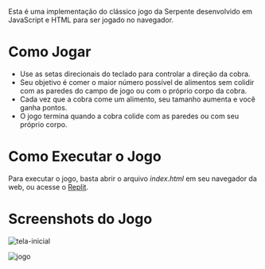 Esta é uma implementação do clássico jogo da Serpente desenvolvido em JavaScript e HTML para ser jogado no navegador.

# Como Jogar 
* Use as setas direcionais do teclado para controlar a direção da cobra.
* Seu objetivo é comer o maior número possível de alimentos sem colidir com as paredes do campo de jogo ou com o próprio corpo da cobra.
* Cada vez que a cobra come um alimento, seu tamanho aumenta e você ganha pontos.
* O jogo termina quando a cobra colide com as paredes ou com seu próprio corpo.

# Como Executar o Jogo
Para executar o jogo, basta abrir o arquivo *index.html* em seu navegador da web, ou acesse o [Replit](https://replit.com/@humbertofarrapo/Serpente).

# Screenshots do Jogo
![tela-inicial](https://github.com/humbertofarrapo/serpente/assets/105745727/bc3f3b84-c61b-4d3d-8f42-3475c6f17a39)

![jogo](https://github.com/humbertofarrapo/serpente/assets/105745727/98d801ff-e956-447f-a5e0-e34d56a8f3b4)

